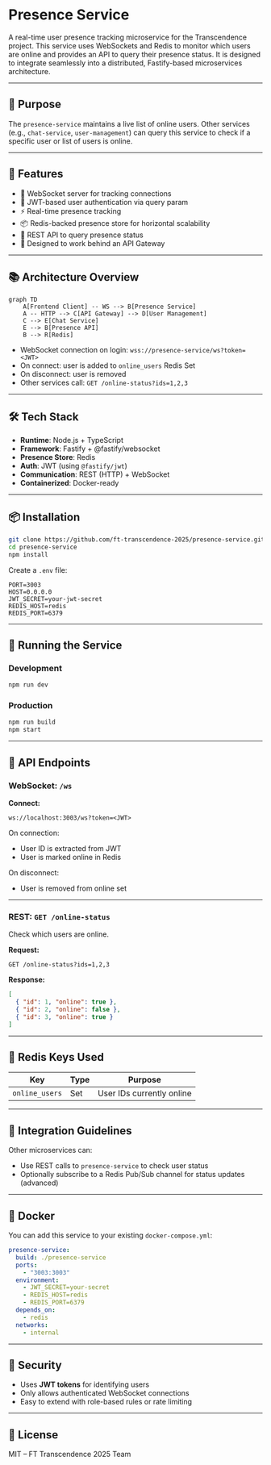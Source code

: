 
# Presence Service

A real-time user presence tracking microservice for the Transcendence project. This service uses WebSockets and Redis to monitor which users are online and provides an API to query their presence status. It is designed to integrate seamlessly into a distributed, Fastify-based microservices architecture.

---

## 🧩 Purpose

The `presence-service` maintains a live list of online users. Other services (e.g., `chat-service`, `user-management`) can query this service to check if a specific user or list of users is online.

---

## 🚀 Features

- 🔌 WebSocket server for tracking connections
- 🧠 JWT-based user authentication via query param
- ⚡ Real-time presence tracking
- 📦 Redis-backed presence store for horizontal scalability
- 🧾 REST API to query presence status
- 🔐 Designed to work behind an API Gateway

---

## 📚 Architecture Overview

```mermaid
graph TD
    A[Frontend Client] -- WS --> B[Presence Service]
    A -- HTTP --> C[API Gateway] --> D[User Management]
    C --> E[Chat Service]
    E --> B[Presence API] 
    B --> R[Redis]
```

- WebSocket connection on login: `wss://presence-service/ws?token=<JWT>`
- On connect: user is added to `online_users` Redis Set
- On disconnect: user is removed
- Other services call: `GET /online-status?ids=1,2,3`

---

## 🛠️ Tech Stack

- **Runtime**: Node.js + TypeScript
- **Framework**: Fastify + @fastify/websocket
- **Presence Store**: Redis
- **Auth**: JWT (using `@fastify/jwt`)
- **Communication**: REST (HTTP) + WebSocket
- **Containerized**: Docker-ready

---

## 📦 Installation

```bash
git clone https://github.com/ft-transcendence-2025/presence-service.git
cd presence-service
npm install
```

Create a `.env` file:

```env
PORT=3003
HOST=0.0.0.0
JWT_SECRET=your-jwt-secret
REDIS_HOST=redis
REDIS_PORT=6379
```

---

## 🧪 Running the Service

### Development

```bash
npm run dev
```

### Production

```bash
npm run build
npm start
```

---

## 📡 API Endpoints

### WebSocket: `/ws`

**Connect:**

```ws
ws://localhost:3003/ws?token=<JWT>
```

On connection:
- User ID is extracted from JWT
- User is marked online in Redis

On disconnect:
- User is removed from online set

---

### REST: `GET /online-status`

Check which users are online.

**Request:**

```http
GET /online-status?ids=1,2,3
```

**Response:**

```json
[
  { "id": 1, "online": true },
  { "id": 2, "online": false },
  { "id": 3, "online": true }
]
```

---

## 🧱 Redis Keys Used

| Key              | Type     | Purpose                  |
|------------------|----------|--------------------------|
| `online_users`   | Set      | User IDs currently online |

---

## 🧩 Integration Guidelines

Other microservices can:

- Use REST calls to `presence-service` to check user status
- Optionally subscribe to a Redis Pub/Sub channel for status updates (advanced)

---

## 🐳 Docker

You can add this service to your existing `docker-compose.yml`:

```yaml
presence-service:
  build: ./presence-service
  ports:
    - "3003:3003"
  environment:
    - JWT_SECRET=your-secret
    - REDIS_HOST=redis
    - REDIS_PORT=6379
  depends_on:
    - redis
  networks:
    - internal
```

---

## 🔐 Security

- Uses **JWT tokens** for identifying users
- Only allows authenticated WebSocket connections
- Easy to extend with role-based rules or rate limiting

---

## 📄 License

MIT – FT Transcendence 2025 Team
